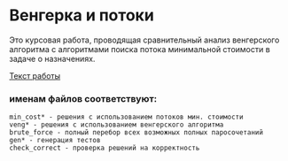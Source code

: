 # Венгерка и потоки

Это курсовая работа, проводящая сравнительный анализ венгерского алгоритма с алгоритмами поиска потока минимальной стоимости в задаче о назначениях.

[Текст работы](https://github.com/kolychestiy/veng/blob/main/report.pdf)

### именам файлов соответствуют:
    min_cost* - решения с использованием потоков мин. стоимости
    veng* - решения с использованием венгерского алгоритма
    brute_force - полный перебор всех возможных полных паросочетаний
    gen* - генерация тестов
    check_correct - проверка решений на корректность
